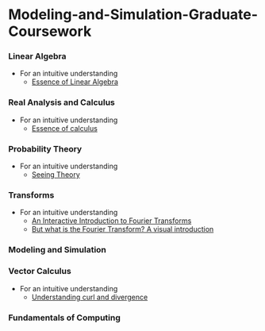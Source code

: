 # Modeling-and-Simulation-Graduate-Coursework

### Linear Algebra
- For an intuitive understanding
  - [Essence of Linear Algebra](https://www.youtube.com/playlist?list=PLZHQObOWTQDMsr9K-rj53DwVRMYO3t5Yr) 

### Real Analysis and Calculus
- For an intuitive understanding
  - [Essence of calculus](https://www.youtube.com/playlist?list=PLZHQObOWTQDMsr9K-rj53DwVRMYO3t5Yr)

### Probability Theory
- For an intuitive understanding
  - [Seeing Theory](https://seeing-theory.brown.edu/)

### Transforms
- For an intuitive understanding
  - [An Interactive Introduction to Fourier Transforms](http://www.jezzamon.com/fourier/)
  - [But what is the Fourier Transform? A visual introduction](https://www.youtube.com/watch?v=spUNpyF58BY)

### Modeling and Simulation

### Vector Calculus
- For an intuitive understanding
  - [Understanding curl and divergence](https://lsr_lab.gitlab.io/field_flow/html/index.html)

### Fundamentals of Computing
